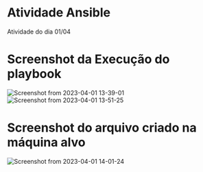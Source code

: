 # Atividade Ansible
Atividade do dia 01/04

# Screenshot da Execução do playbook
![Screenshot from 2023-04-01 13-39-01](https://user-images.githubusercontent.com/31581205/229307814-6062e2a6-37d4-476a-98e1-889e33337564.png)
![Screenshot from 2023-04-01 13-51-25](https://user-images.githubusercontent.com/31581205/229307857-813589a1-7da9-4248-abb7-72f26758eacd.png)

# Screenshot do arquivo criado na máquina alvo
![Screenshot from 2023-04-01 14-01-24](https://user-images.githubusercontent.com/31581205/229307863-2efdbe04-93e7-4602-8131-7c7a80fe9443.png)

